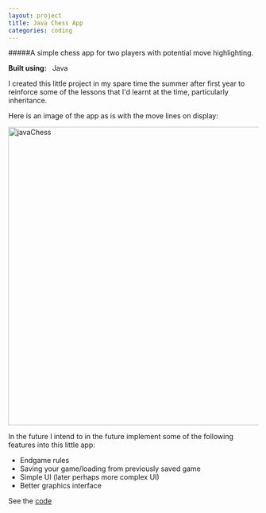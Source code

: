 ```yaml
---
layout: project
title: Java Chess App
categories: coding
---
```


#####A simple chess app for two players with potential move highlighting.

<p><strong>Built using:</strong>&nbsp;&nbsp;<span class="pict-prog-java icon-2x"> </span>Java</p>



I created this little project in my spare time the summer after first year to reinforce some of the lessons that I'd learnt at the time, particularly inheritance.   
<!-- abridge -->

Here is an image of the app as is with the move lines on display:   

<a href="http://www.flickr.com/photos/97299680@N08/9003084472/" title="javaChess by martingingras, on Flickr"><img src="http://farm4.staticflickr.com/3825/9003084472_c394a63285_z.jpg" width="603" height="601" alt="javaChess"></a>   

In the future I intend to in the future implement some of the following features into this little app:

- Endgame rules
- Saving your game/loading from previously saved game
- Simple UI (later perhaps more complex UI)
- Better graphics interface

See the [code](https://github.com/mgingras/javaChess)